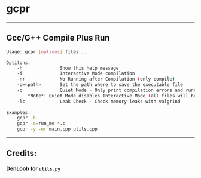 # gcpr

---

## Gcc/G++ Compile Plus Run

```bash
Usage: gcpr [options] files...

Optitons:
    -h              Show this help message
    -i              Interactive Mode compilation
    -nr             No Running after Compilation (only compile)
    -o=<path>       Set the path where to save the executable file
    -q              Quiet Mode - Only print compilation errors and running output contents (no gcpr text)
        *Note*: Quiet Mode disables Interactive Mode (all files will be approved)
    -lc             Leak Check - Check memory leaks with valgrind
    
Examples:
    gcpr -h
    gcpr -o=run_me *.c
    gcpr -y -nr main.cpp utils.cpp
```

---
## Credits:
#### [DenLoob](https://github.com/Denloob) for `utils.py`
